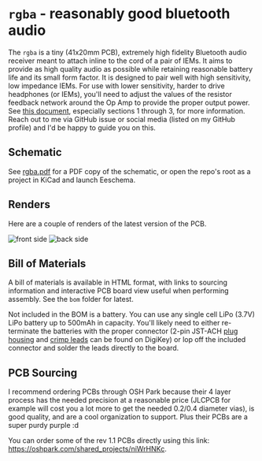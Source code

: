 # `rgba` - reasonably good bluetooth audio

The `rgba` is a tiny (41x20mm PCB), extremely high fidelity Bluetooth audio receiver meant to attach inline to the cord of
a pair of IEMs. It aims to provide as high quality audio as possible while retaining reasonable battery life and
its small form factor. It is designed to pair well with high sensitivity, low impedance IEMs. For use with
lower sensitivity, harder to drive headphones (or IEMs), you'll need to adjust the values of the resistor feedback network
around the Op Amp to provide the proper output power. See [this document](https://www.ti.com/lit/ug/tiduaw1/tiduaw1.pdf),
especially sections 1 through 3, for more information. Reach out to me via GitHub issue or social media (listed on my
GitHub profile) and I'd be happy to guide you on this.

## Schematic

See [rgba.pdf](/rgba.pdf) for a PDF copy of the schematic, or open the repo's root as a project in KiCad and launch Eeschema.

## Renders

Here are a couple of renders of the latest version of the PCB.

![front side](https://i.imgur.com/UEaRmw8.png)
![back side](https://i.imgur.com/bvSS2FB.png)

## Bill of Materials

A bill of materials is available in HTML format, with links to sourcing information and
interactive PCB board view useful when performing assembly. See the `bom` folder for latest.

Not included in the BOM is a battery. You can use any single cell LiPo (3.7V) LiPo battery up to
500mAh in capacity. You'll likely need to either re-terminate the batteries with the proper connector
(2-pin JST-ACH [plug housing](https://www.digikey.com/en/products/detail/jst-sales-america-inc/ACHR-02V-S/1647783c)
and [crimp leads](https://www.digikey.com/en/products/detail/jst-sales-america-inc/ASACHSACH28W51/6009445)
can be found on DigiKey) or lop off the included connector and solder the leads directly to the board.

## PCB Sourcing

I recommend ordering PCBs through OSH Park because their 4 layer process has the needed precision at a reasonable price
(JLCPCB for example will cost you a lot more to get the needed 0.2/0.4 diameter vias), is good quality, and are a cool
organization to support. Plus their PCBs are a super purdy purple :d

You can order some of the rev 1.1 PCBs directly using this link: <https://oshpark.com/shared_projects/niWrHNKc>.
